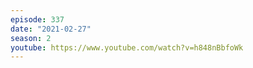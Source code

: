 ```yaml
---
episode: 337
date: "2021-02-27"
season: 2
youtube: https://www.youtube.com/watch?v=h848nBbfoWk
---
```

